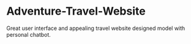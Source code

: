 # Adventure-Travel-Website
Great user interface and appealing travel website designed model with personal chatbot.
